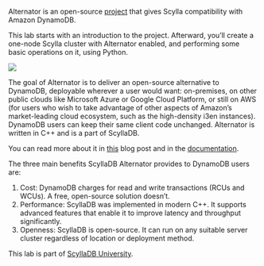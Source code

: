 Alternator is an open-source [project](https://github.com/scylladb/scylla/blob/master/docs/alternator/alternator.md) that gives Scylla compatibility with Amazon DynamoDB.

This lab starts with an introduction to the project. Afterward, you’ll create a one-node Scylla cluster with Alternator enabled, and performing some basic operations on it, using Python. 

![](https://university.scylladb.com/wp-content/uploads/2021/07/800x400-blog-load-balancing-scylla-alternator.png)

The goal of Alternator is to deliver an open-source alternative to DynamoDB, deployable wherever a user would want: on-premises, on other public clouds like Microsoft Azure or Google Cloud Platform, or still on AWS (for users who wish to take advantage of other aspects of Amazon’s market-leading cloud ecosystem, such as the high-density i3en instances). DynamoDB users can keep their same client code unchanged. Alternator is written in C++ and is a part of ScyllaDB. 

You can read more about it in [this](https://www.scylladb.com/2019/09/11/scylla-alternator-the-open-source-dynamodb-compatible-api/) blog post and in the [documentation](https://docs.scylladb.com/using-scylla/alternator/). 

The three main benefits ScyllaDB Alternator provides to DynamoDB users are:

1. Cost: DynamoDB charges for read and write transactions (RCUs and WCUs). A free, open-source solution doesn’t.
2. Performance: ScyllaDB was implemented in modern C++. It supports advanced features that enable it to improve latency and throughput significantly.
3. Openness: ScyllaDB is open-source. It can run on any suitable server cluster regardless of location or deployment method. 

This lab is part of [ScyllaDB University](https://university.scylladb.com). 

